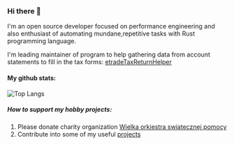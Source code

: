 ### Hi there 👋 
I'm  an open source developer focused on performance engineering and also enthusiast of automating mundane,repetitive tasks with Rust programming language.

I'm leading maintainer of program to help gathering data from account statements to fill in the tax forms:
[etradeTaxReturnHelper](https://github.com/RustInFinance/etradeTaxReturnHelper)

#### My github stats:
![Top Langs](https://github-readme-stats.vercel.app/api/top-langs/?username=jczaja)

##### How to support my hobby projects:
1. Please donate charity organization [Wielka orkiestra swiatecznej pomocy](https://en.wosp.org.pl/fundacja/jak-wspierac-wosp/wesprzyj-online)
2. Contribute into some of my useful [projects](https://github.com/jczaja/e-trade-tax-return-pl-helper)

<!--
**jczaja/jczaja** is a ✨ _special_ ✨ repository because its `README.md` (this file) appears on your GitHub profile.

Here are some ideas to get you started:

- 🔭 I’m currently working on ...
- 🌱 I’m currently learning ...
- 👯 I’m looking to collaborate on ...
- 🤔 I’m looking for help with ...
- 💬 Ask me about ...
- 📫 How to reach me: ...
- 😄 Pronouns: ...
- ⚡ Fun fact: ...
-->
